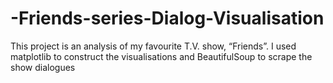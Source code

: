 # -Friends-series-Dialog-Visualisation
This project is an analysis of my favourite T.V. show, “Friends”. I used matplotlib to construct the visualisations and BeautifulSoup to scrape the show dialogues
